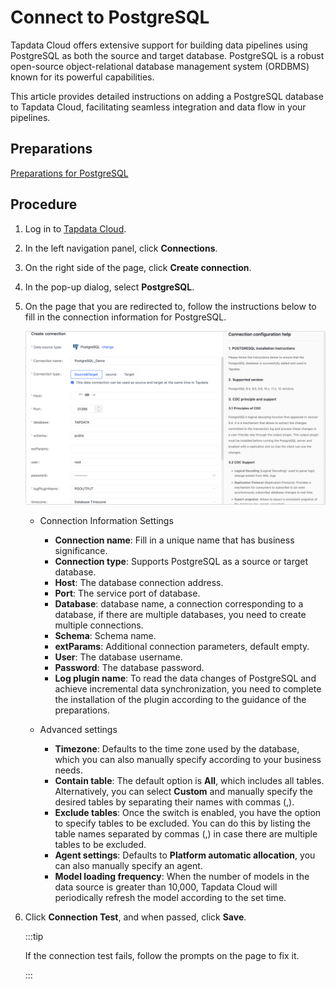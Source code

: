# Connect to PostgreSQL

Tapdata Cloud offers extensive support for building data pipelines using PostgreSQL as both the source and target database. PostgreSQL is a robust open-source object-relational database management system (ORDBMS) known for its powerful capabilities. 

This article provides detailed instructions on adding a PostgreSQL database to Tapdata Cloud, facilitating seamless integration and data flow in your pipelines.

## Preparations

[Preparations for PostgreSQL](../../../prerequisites/config-database/certified/postgresql.md)

## Procedure

1. Log in to [Tapdata Cloud](https://cloud.tapdata.io/).

2. In the left navigation panel, click **Connections**.

3. On the right side of the page, click **Create connection**.

4. In the pop-up dialog, select **PostgreSQL**.

5. On the page that you are redirected to, follow the instructions below to fill in the connection information for PostgreSQL.

   ![PostgreSQL Connection Example](../../../images/postgresql_connection.png)

   * Connection Information Settings

      * **Connection name**: Fill in a unique name that has business significance.
      * **Connection type**: Supports PostgreSQL as a source or target database.
      * **Host**: The database connection address.
      * **Port**: The service port of database.
      * **Database**: database name, a connection corresponding to a database, if there are multiple databases, you need to create multiple connections.
      * **Schema**: Schema name.
      * **extParams**: Additional connection parameters, default empty.
      * **User**: The database username.
      * **Password**: The database password.
      * **Log plugin name**: To read the data changes of PostgreSQL and achieve incremental data synchronization, you need to complete the installation of the plugin according to the guidance of the preparations.
   * Advanced settings

      * **Timezone**: Defaults to the time zone used by the database, which you can also manually specify according to your business needs.
      * **Contain table**: The default option is **All**, which includes all tables. Alternatively, you can select **Custom** and manually specify the desired tables by separating their names with commas (,).
      * **Exclude tables**: Once the switch is enabled, you have the option to specify tables to be excluded. You can do this by listing the table names separated by commas (,) in case there are multiple tables to be excluded.
      * **Agent settings**: Defaults to **Platform automatic allocation**, you can also manually specify an agent.
      * **Model loading frequency**: When the number of models in the data source is greater than 10,000, Tapdata Cloud will periodically refresh the model according to the set time.

6. Click **Connection Test**, and when passed, click **Save**.

   :::tip

   If the connection test fails, follow the prompts on the page to fix it.

   :::

